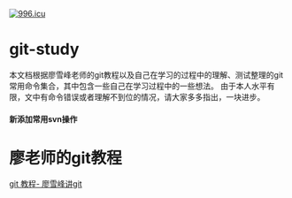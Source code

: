 <a href="https://996.icu"><img src="https://img.shields.io/badge/link-996.icu-red.svg" alt="996.icu" /></a>
# git-study
本文档根据廖雪峰老师的git教程以及自己在学习的过程中的理解、测试整理的git常用命令集合，其中包含一些自己在学习过程中的一些想法。
由于本人水平有限，文中有命令错误或者理解不到位的情况，请大家多多指出，一块进步。
#### 新添加常用svn操作
# 廖老师的git教程
[git 教程- 廖雪峰讲git](https://www.liaoxuefeng.com/wiki/0013739516305929606dd18361248578c67b8067c8c017b000 "git")
